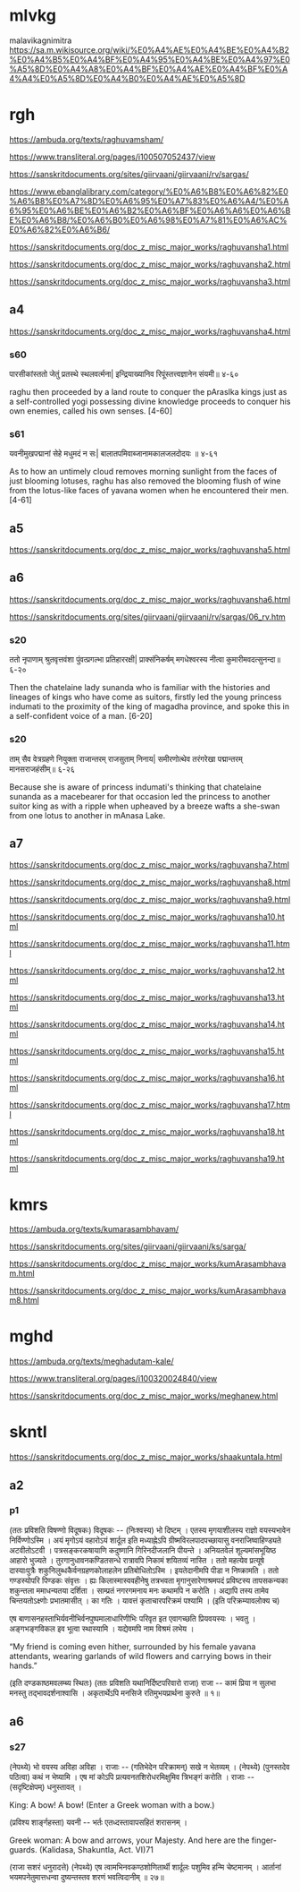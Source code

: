 
# mlvkg
malavikagnimitra
https://sa.m.wikisource.org/wiki/%E0%A4%AE%E0%A4%BE%E0%A4%B2%E0%A4%B5%E0%A4%BF%E0%A4%95%E0%A4%BE%E0%A4%97%E0%A5%8D%E0%A4%A8%E0%A4%BF%E0%A4%AE%E0%A4%BF%E0%A4%A4%E0%A5%8D%E0%A4%B0%E0%A4%AE%E0%A5%8D

# rgh
https://ambuda.org/texts/raghuvamsham/

https://www.transliteral.org/pages/i100507052437/view

https://sanskritdocuments.org/sites/giirvaani/giirvaani/rv/sargas/

https://www.ebanglalibrary.com/category/%E0%A6%B8%E0%A6%82%E0%A6%B8%E0%A7%8D%E0%A6%95%E0%A7%83%E0%A6%A4/%E0%A6%95%E0%A6%BE%E0%A6%B2%E0%A6%BF%E0%A6%A6%E0%A6%BE%E0%A6%B8/%E0%A6%B0%E0%A6%98%E0%A7%81%E0%A6%AC%E0%A6%82%E0%A6%B6/


https://sanskritdocuments.org/doc_z_misc_major_works/raghuvansha1.html

https://sanskritdocuments.org/doc_z_misc_major_works/raghuvansha2.html

https://sanskritdocuments.org/doc_z_misc_major_works/raghuvansha3.html
## a4
https://sanskritdocuments.org/doc_z_misc_major_works/raghuvansha4.html
### s60
पारसीकांस्ततो जेतुं प्रतस्थे स्थलवर्त्मना|
इन्द्रियाख्यानिव रिपूंस्तत्त्वज्ञानेन संयमी॥ ४-६०

raghu then proceeded by a land route to conquer the pArasIka kings just as a self-controlled yogi possessing divine knowledge proceeds to conquer his own enemies, called his own senses. [4-60]
### s61
यवनीमुखपद्मानां सेहे मधुमदं न सः|
बालातपमिवाब्जानामकालजलदोदयः ॥ ४-६१

As to how an untimely cloud removes morning sunlight from the faces of just blooming lotuses, raghu has also removed the blooming flush of wine from the lotus-like faces of yavana women when he encountered their men. [4-61]
## a5
https://sanskritdocuments.org/doc_z_misc_major_works/raghuvansha5.html
## a6
https://sanskritdocuments.org/doc_z_misc_major_works/raghuvansha6.html

https://sanskritdocuments.org/sites/giirvaani/giirvaani/rv/sargas/06_rv.htm

### s20
ततो नृपाणाम् श्रुतवृत्तवंशा पुंवत्प्रगल्भा प्रतिहाररक्षी|
प्राक्संनिकर्षम् मगधेश्वरस्य नीत्वा कुमारीमवदत्सुनन्दा॥ ६-२०

Then the chatelaine lady sunanda who is familiar with the histories and lineages of kings who have come as suitors, firstly led the young princess indumati to the proximity of the king of magadha province, and spoke this in a self-confident voice of a man. [6-20]
### s20
ताम् सैव वेत्रग्रहणे नियुक्ता राजान्तरम् राजसुताम् निनाय|
समीरणोत्थेव तरंगरेखा पद्मान्तरम् मानसराजहंसीम्॥ ६-२६

Because she is aware of princess indumati's thinking that chatelaine sunanda as a macebearer for that occasion led the princess to another suitor king as with a ripple when upheaved by a breeze wafts a she-swan from one lotus to another in mAnasa Lake.
## a7
https://sanskritdocuments.org/doc_z_misc_major_works/raghuvansha7.html

https://sanskritdocuments.org/doc_z_misc_major_works/raghuvansha8.html

https://sanskritdocuments.org/doc_z_misc_major_works/raghuvansha9.html

https://sanskritdocuments.org/doc_z_misc_major_works/raghuvansha10.html

https://sanskritdocuments.org/doc_z_misc_major_works/raghuvansha11.html

https://sanskritdocuments.org/doc_z_misc_major_works/raghuvansha12.html

https://sanskritdocuments.org/doc_z_misc_major_works/raghuvansha13.html

https://sanskritdocuments.org/doc_z_misc_major_works/raghuvansha14.html

https://sanskritdocuments.org/doc_z_misc_major_works/raghuvansha15.html

https://sanskritdocuments.org/doc_z_misc_major_works/raghuvansha16.html

https://sanskritdocuments.org/doc_z_misc_major_works/raghuvansha17.html

https://sanskritdocuments.org/doc_z_misc_major_works/raghuvansha18.html

https://sanskritdocuments.org/doc_z_misc_major_works/raghuvansha19.html

# kmrs
https://ambuda.org/texts/kumarasambhavam/

https://sanskritdocuments.org/sites/giirvaani/giirvaani/ks/sarga/

https://sanskritdocuments.org/doc_z_misc_major_works/kumArasambhavam.html

https://sanskritdocuments.org/doc_z_misc_major_works/kumArasambhavam8.html

# mghd
https://ambuda.org/texts/meghadutam-kale/

https://www.transliteral.org/pages/i100320024840/view

https://sanskritdocuments.org/doc_z_misc_major_works/meghanew.html
# skntl
https://sanskritdocuments.org/doc_z_misc_major_works/shaakuntala.html
## a2
### p1
(ततः प्रविशति विषण्णो विदूषकः)
विदूषकः -- (निःश्वस्य)
भो दिष्टम् । एतस्य मृगयाशीलस्य राज्ञो वयस्यभावेन निर्विण्णोऽस्मि ।
अयं मृगोऽयं वहारोऽयं शार्दूल इति मध्याह्नेऽपि
ग्रीष्मविरलपादपच्छायासु वनराजिष्वाहिण्ड्यते अटवीतोऽटवी ।
पत्रसङ्करकषायाणि कदुष्णानि गिरिनदीजलानि पीयन्ते । अनियतवेलं
शूल्यमांसभूयिष्ठ आहारो भुज्यते । तुरगानुधावनकण्डितसन्धे
रात्रावपि निकामं शयितव्यं नास्ति । ततो महत्येव प्रत्यूषे
दास्याःपुत्रैः शकुनिलुब्धकैर्वनग्रहणकोलाहलेन प्रतिबोधितोऽस्मि ।
इयतेदानीमपि पीडा न निष्क्रामति । ततो गण्डस्योपरि पिण्डकः
संवृत्तः । ह्यः किलास्मास्ववहीनेषु तत्रभवता
मृगानुसारेणाश्रमपदं प्रविष्टस्य तापसकन्यका शकुन्तला
ममाधन्यतया दर्शिता । साम्प्रतं नगरगमनाय मनः कथामपि न
करोति । अद्यापि तस्य तामेव चिन्तयतोऽक्ष्णोः प्रभातमासीत् । का गतिः ।
यावत्तं कृताचारपरिक्रमं पश्यामि ।
(इति परिक्रम्यावलोक्य च)

एष बाणासनहस्ताभिर्यवनीभिर्वनपुष्पमालाधारिणीभिः परिवृत
इत एवागच्छति प्रियवयस्यः । भवतु । अङ्गभङ्गविकल इव भूत्वा
स्थास्यामि । यद्येवमपि नाम विश्रमं लभेय ।

“My friend is coming even hither, surrounded by his female yavana attendants, wearing garlands of wild flowers and carrying bows in their hands.”

(इति दण्डकाष्ठमवलम्ब्य स्थितः)
(ततः प्रविशति यथानिर्दिष्टपरिवारो राजा)
राजा --
कामं प्रिया न सुलभा मनस्तु तद्भावदर्शनाश्वासि ।
अकृतार्थेऽपि मनसिजे रतिमुभयप्रार्थना कुरुते ॥ १॥
## a6
### s27
(नेपथ्ये)
भो वयस्य अविहा अविहा ।
राजाः -- (गतिभेदेन परिक्रामन्)
सखे न भेतव्यम् ।
(नेपथ्ये)
(पुनस्तदेव पठित्वा)
कथं न भेष्यामि । एष मां कोऽपि प्रत्यवनतशिरोधरमिक्षुमिव
त्रिभङ्गं करोति ।
राजाः -- (सदृष्टिक्षेपम्)
धनुस्तावत् ।

King: A bow! A bow! (Enter a Greek woman with a bow.)

(प्रविश्य शार्ङ्गहस्ता)
यवनी -- भर्तः एतध्दस्तावापसहितं शरासनम् ।

Greek woman: A bow and arrows, your Majesty. And here are the finger-guards. (Kalidasa, Shakuntla, Act. VI)71

(राजा सशरं धनुरादत्ते)
(नेपथ्ये)
एष त्वामभिनवकण्ठशोणितार्थी शार्दूलः पशुमिव हन्मि
चेष्टमानम् ।
आर्तानां भयमपनेतुमात्तधन्वा दुष्यन्तस्तव शरणं
भवत्विदानीम् ॥ २७॥